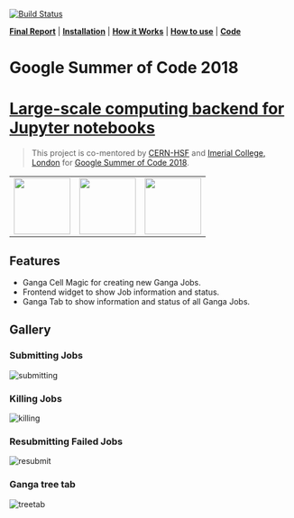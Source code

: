 [![Build Status](https://travis-ci.com/apsknight/gangaextension.svg?branch=master)](https://travis-ci.com/apsknight/gangaextension)

**[Final Report](index.md)** |
**[Installation](install.md)** |
**[How it Works](how.md)** |
**[How to use](use.md)** |
**[Code](https://github.com/apsknight/gangaextension)**

# Google Summer of Code 2018

# [Large-scale computing backend for Jupyter notebooks](https://summerofcode.withgoogle.com/projects/#6368971138269184)
> This project is co-mentored by [CERN-HSF](http://hepsoftwarefoundation.org) and [Imerial College, London](https://imperial.ac.uk) for [Google Summer of Code 2018](https://summerofcode.withgoogle.com/).

<table>
<tr>
<td><a href="https://summerofcode.withgoogle.com/projects/#6368971138269184"><img src="https://user-images.githubusercontent.com/6822941/29750351-e95e7b1c-8b5b-11e7-9f6b-b25b69f7353a.png" height="100"/></td>
<td><a href="http://hepsoftwarefoundation.org/"><img src="https://user-images.githubusercontent.com/6822941/29750350-e956b512-8b5b-11e7-9e34-4e3a5be9d37f.png" height="100"/></td>

<td><a href="https://ganga.web.cern.ch/ganga/"><img src="https://avatars0.githubusercontent.com/u/13271048?s=200&v=4" height="100"/></td>


</tr>
</table>

## Features
- Ganga Cell Magic for creating new Ganga Jobs.
- Frontend widget to show Job information and status.
- Ganga Tab to show information and status of all Ganga Jobs.

## Gallery
### Submitting Jobs

![submitting](https://camo.githubusercontent.com/25e2ec534a4f8e03424e8009cf6d429da809c158/68747470733a2f2f696d6167652e6962622e636f2f6a314238586f2f7375626d69745f6a6f622e676966)

### Killing Jobs
![killing](https://user-images.githubusercontent.com/19551774/42093416-de4dc32c-7bc9-11e8-8d90-570fec8bb7dc.gif)

### Resubmitting Failed Jobs
![resubmit](https://user-images.githubusercontent.com/19551774/42093468-09e32a40-7bca-11e8-850f-3b73d13ff2fb.gif)

### Ganga tree tab
![treetab](https://user-images.githubusercontent.com/19551774/42093699-ddd4c6ba-7bca-11e8-8212-2e05fb9ee7ce.gif)